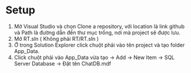 # Setup
1. Mở Visual Studio và chọn Clone a repository, với location là link github và Path là đường dẫn đến thư mục trống, nơi mà project sẽ được lưu.
2. Mở RT.sln ( Không phải RT/RT.sln )
3. Ở trong Solution Explorer click chuột phải vào tên project và tạo folder App_Data.
4. Click chuột phải vào App_Data vừa tạo -> Add -> New Item -> SQL Server Database -> Đặt tên ChatDB.mdf
